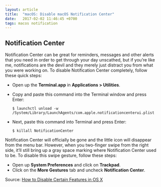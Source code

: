 ```yaml
---
layout: article
title:  "macOS: Disable macOS Notification Center"
date:   2017-02-02 11:46:45 +0700
tags: macos notification
---
```


## Notification Center

Notification Center can be great for reminders, messages and other alerts that you need in order to get through your day unscathed, but if you’re like me, notifications are the devil and they merely just distract you from what you were working on. To disable Notification Center completely, follow these quick steps:

- Open up the **Terminal.app** in **Applications > Utilities**.
- Copy and paste this command into the Terminal window and press Enter:

	`$ launchctl unload -w /System/Library/LaunchAgents/com.apple.notificationcenterui.plist`

- Next, paste this command into Terminal and press Enter:

	`$ killall NotificationCenter`

Notification Center will officially be gone and the little icon will disappear from the menu bar. However, when you two-finger swipe from the right side, it’ll still bring up a gray space marking where Notification Center used to be. To disable this swipe gesture, follow these steps:

- Open up **System Preferences** and click on **Trackpad**.
- Click on the **More Gestures** tab and uncheck **Notification Center**.

Source: [How to Disable Certain Features in OS X](http://www.gottabemobile.com/disable-certain-features-os-x/)
